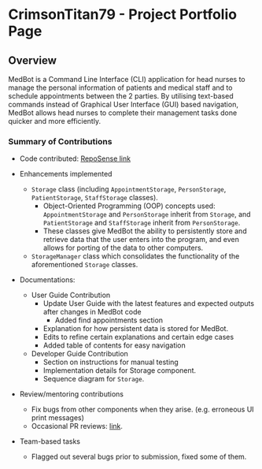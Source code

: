 # CrimsonTitan79 - Project Portfolio Page

## Overview

MedBot is a Command Line Interface (CLI) application for head nurses to manage the personal information of patients and
medical staff and to schedule appointments between the 2 parties. By utilising text-based commands instead of Graphical
User Interface (GUI)
based navigation, MedBot allows head nurses to complete their management tasks done quicker and more efficiently.

### Summary of Contributions
* Code
  contributed: [RepoSense link](https://nus-cs2113-ay2122s1.github.io/tp-dashboard/?search=&sort=groupTitle&sortWithin=title&timeframe=commit&mergegroup=&groupSelect=groupByRepos&breakdown=true&checkedFileTypes=docs~functional-code~test-code~other&since=2021-09-25&tabOpen=true&tabType=authorship&tabAuthor=CrimsonTitan79&tabRepo=AY2122S1-CS2113-T13-1%2Ftp%5Bmaster%5D&authorshipIsMergeGroup=false&authorshipFileTypes=docs~functional-code~test-code~other&authorshipIsBinaryFileTypeChecked=false)
* Enhancements implemented
    * `Storage` class (including `AppointmentStorage`, `PersonStorage`, `PatientStorage`, `StaffStorage` classes).
        * Object-Oriented Programming (OOP) concepts used: `AppointmentStorage` and `PersonStorage` inherit
          from `Storage`, and
          `PatientStorage` and `StaffStorage` inherit from `PersonStorage`.
        * These classes give MedBot the ability to persistently store and retrieve data that the user enters into the
          program, and even allows for porting of the data to other computers.
    * `StorageManager` class which consolidates the functionality of the aforementioned `Storage` classes.

* Documentations:
    * User Guide Contribution
      * Update User Guide with the latest features and expected outputs after changes in MedBot code
        * Added find appointments section 
      * Explanation for how persistent data is stored for MedBot.
      * Edits to refine certain explanations and certain edge cases
      * Added table of contents for easy navigation
    * Developer Guide Contribution
      * Section on instructions for manual testing
      * Implementation details for Storage component.
      * Sequence diagram for `Storage`.

* Review/mentoring contributions
    * Fix bugs from other components when they arise. (e.g. erroneous UI print messages)
    * Occasional PR reviews: [link](https://github.com/AY2122S1-CS2113-T13-1/tp/pull/46).

* Team-based tasks
    * Flagged out several bugs prior to submission, fixed some of them.
